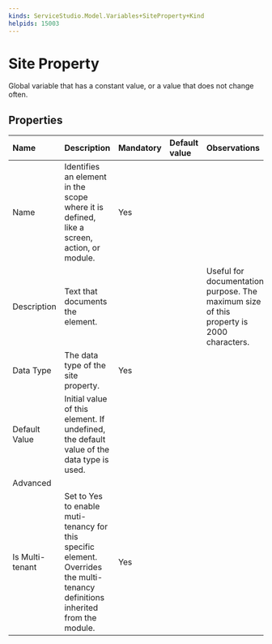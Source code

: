 ```yaml
---
kinds: ServiceStudio.Model.Variables+SiteProperty+Kind
helpids: 15003
---
```


# Site Property

Global variable that has a constant value, or a value that does not change often.

## Properties

| Name | Description | Mandatory | Default value | Observations |
| :--- | :--- | :--- | :--- | :--- |
| Name | Identifies an element in the scope where it is defined, like a screen, action, or module. | Yes |  |  |
| Description | Text that documents the element. |  |  | Useful for documentation purpose. The maximum size of this property is 2000 characters. |
| Data Type | The data type of the site property. | Yes |  |  |
| Default Value | Initial value of this element. If undefined, the default value of the data type is used. |  |  |  |
| Advanced |  |  |  |  |
| Is Multi-tenant | Set to Yes to enable muti-tenancy for this specific element. Overrides the multi-tenancy definitions inherited from the module. | Yes |  |  |

